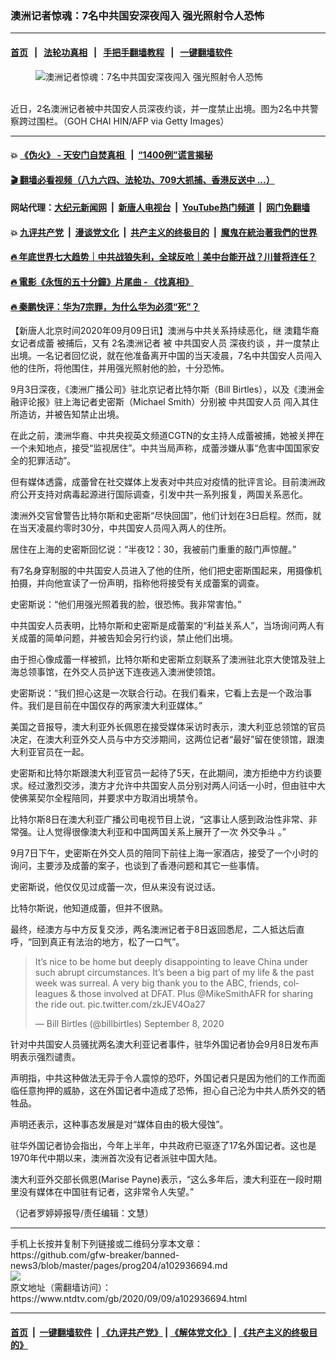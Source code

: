 ### 澳洲记者惊魂：7名中共国安深夜闯入 强光照射令人恐怖
------------------------

#### [首页](https://github.com/gfw-breaker/banned-news3/blob/master/README.md) &nbsp;&nbsp;|&nbsp;&nbsp; [法轮功真相](https://github.com/begood0513/basic/blob/master/README.md)  &nbsp;&nbsp;|&nbsp;&nbsp; [手把手翻墙教程](https://github.com/gfw-breaker/guides/wiki)  &nbsp;&nbsp;|&nbsp;&nbsp; [一键翻墙软件](https://github.com/gfw-breaker/nogfw/blob/master/README.md)  



<div><div class="featured_image">
 <figure>
  <img alt="澳洲记者惊魂：7名中共国安深夜闯入 强光照射令人恐怖" src="https://i.ntdtv.com/assets/uploads/2020/09/GettyImages-476701213-800x450.jpg"/>
 </figure><br/>
 <span class="caption">
  近日，2名澳洲记者被中共国安人员深夜约谈，并一度禁止出境。图为2名中共警察跨过围栏。（GOH CHAI HIN/AFP via Getty Images）
 </span>
</div>
</div><hr/>

#### 💥 [《伪火》 - 天安门自焚真相 ](http://141.164.51.119:10000/videos/blog/weihuo.html)&nbsp; |&nbsp; [“1400例”谎言揭秘  ](http://141.164.51.119:10000/videos/blog/jiexi1400.html)

#### [ 🎬  翻墙必看视频（八九六四、法轮功、709大抓捕、香港反送中 ...）](https://github.com/gfw-breaker/links/blob/master/banned.md)

#### 网站代理：[大纪元新闻网](http://167.172.10.89:10080/gb/) &nbsp;|&nbsp; [新唐人电视台](http://167.172.10.89:8808/gb/)  &nbsp;|&nbsp; [YouTube热门频道](http://158.247.203.241/youtube.html) &nbsp;|&nbsp; [网门免翻墙](http://158.247.203.241:11000/show.aspx?name=ogHome)

#### 💥 [九评共产党](http://141.164.51.119:10000/videos/res/jiuping/)&nbsp; |&nbsp; [漫谈党文化](http://141.164.51.119:10000/videos/res/mtdwh/)&nbsp; |&nbsp; [共产主义的终极目的](http://141.164.51.119:10000/videos/res/zjmd/)&nbsp; |&nbsp; [魔鬼在統治著我們的世界](http://141.164.51.119:10000/videos/res/TheSpecter/)  

#### [ 🔥  年底世界七大趋势｜中共战狼失利，全球反呛｜美中台能开战？川普将连任？](http://141.164.51.119:10000/videos/news/tanghao02.html)

#### [ 🔥  電影《永恆的五十分鐘》片尾曲 - 《找真相》](http://141.164.51.119:10000/videos/news/../legend/index.html)

#### [ 🔥  秦鹏快评：华为7宗罪，为什么华为必须“死”？](http://141.164.51.119:10000/videos/news/qp01.html)

<div><div class="post_content" itemprop="articleBody">
 <p>
  【新唐人北京时间2020年09月09日讯】澳洲与中共关系持续恶化，继
  <ok href="https://www.ntdtv.com/gb/澳籍华裔女记者成蕾.htm">
   澳籍华裔女记者成蕾
  </ok>
  被捕后，又有
  <ok href="https://www.ntdtv.com/gb/2名澳洲记者.htm">
   2名澳洲记者
  </ok>
  被
  <ok href="https://www.ntdtv.com/gb/中共国安人员.htm">
   中共国安人员
  </ok>
  <ok href="https://www.ntdtv.com/gb/深夜约谈.htm">
   深夜约谈
  </ok>
  ，并一度禁止出境。一名记者回忆说，就在他准备离开中国的当天凌晨，7名中共国安人员闯入他的住所，将他围住，并用强光照射他的脸，十分恐怖。
 </p>
 <p>
  9月3日深夜，《澳洲广播公司》驻北京记者比特尔斯（Bill Birtles），以及《澳洲金融评论报》驻上海记者史密斯（Michael Smith）分别被
  <ok href="https://www.ntdtv.com/gb/中共国安人员.htm">
   中共国安人员
  </ok>
  闯入其住所造访，并被告知禁止出境。
 </p>
 <p>
  在此之前，澳洲华裔、中共央视英文频道CGTN的女主持人成蕾被捕，她被关押在一个未知地点，接受“监视居住”。中共当局声称，成蕾涉嫌从事“危害中国国家安全的犯罪活动”。
 </p>
 <p>
  但有媒体透露，成蕾曾在社交媒体上发表对中共应对疫情的批评言论。目前澳洲政府公开支持对病毒起源进行国际调查，引发中共一系列报复，两国关系恶化。
 </p>
 <p>
  澳洲外交官曾警告比特尔斯和史密斯“尽快回国”，他们计划在3日启程。然而，就在当天凌晨约零时30分，中共国安人员闯入两人的住所。
 </p>
 <p>
  居住在上海的史密斯回忆说：“半夜12：30，我被前门重重的敲门声惊醒。”
 </p>
 <p>
  有7名身穿制服的中共国安人员进入了他的住所，他们把史密斯围起来，用摄像机拍摄，并向他宣读了一份声明，指称他将接受有关成蕾案的调查。
 </p>
 <p>
  史密斯说：“他们用强光照着我的脸，很恐怖。我非常害怕。”
 </p>
 <p>
  中共国安人员表明，比特尔斯和史密斯是成蕾案的“利益关系人”，当场询问两人有关成蕾的简单问题，并被告知会另行约谈，禁止他们出境。
 </p>
 <p>
  由于担心像成蕾一样被抓，比特尔斯和史密斯立刻联系了澳洲驻北京大使馆及驻上海总领事馆，在外交人员护送下连夜逃入澳洲使领馆。
 </p>
 <p>
  史密斯说：“我们担心这是一次联合行动。在我们看来，它看上去是一个政治事件。我们是目前在中国仅存的两家澳大利亚媒体。”
 </p>
 <p>
  美国之音报导，澳大利亚外长佩恩在接受媒体采访时表示，澳大利亚总领馆的官员决定，在澳大利亚外交人员与中方交涉期间，这两位记者“最好”留在使领馆，跟澳大利亚官员在一起。
 </p>
 <p>
  史密斯和比特尔斯跟澳大利亚官员一起待了5天，在此期间，澳方拒绝中方约谈要求。经过激烈交涉，澳方才允许中共国安人员分别对两人问话一小时，但由驻中大使佛莱契尔全程陪同，并要求中方取消出境禁令。
 </p>
 <p>
  比特尔斯8日在澳大利亚广播公司电视节目上说，“这事让人感到政治性非常、非常强。让人觉得很像澳大利亚和中国两国关系上展开了一次
  <ok href="https://www.ntdtv.com/gb/外交争斗.htm">
   外交争斗
  </ok>
  。”
 </p>
 <p>
  9月7日下午，史密斯在外交人员的陪同下前往上海一家酒店，接受了一个小时的询问，主要涉及成蕾的案子，也谈到了香港问题和其它一些事情。
 </p>
 <p>
  史密斯说，他仅仅见过成蕾一次，但从来没有说过话。
 </p>
 <p>
  比特尔斯说，他知道成蕾，但并不很熟。
 </p>
 <p>
  最终，经澳方与中方反复交涉，两名澳洲记者于8日返回悉尼，二人抵达后直呼，“回到真正有法治的地方，松了一口气”。
 </p>
 <blockquote class="twitter-tweet">
  <p dir="ltr" lang="en">
   It’s nice to be home but deeply disappointing to leave China under such abrupt circumstances. It’s been a big part of my life &amp; the past week was surreal. A very big thank you to the ABC, friends, colleagues &amp; those involved at DFAT. Plus
   <ok href="https://twitter.com/MikeSmithAFR?ref_src=twsrc%5Etfw">
    @MikeSmithAFR
   </ok>
   for sharing the ride out.
   <ok href="https://t.co/zkJEV4Oa27">
    pic.twitter.com/zkJEV4Oa27
   </ok>
  </p>
  <p>
   — Bill Birtles (@billbirtles)
   <ok href="https://twitter.com/billbirtles/status/1303170118956900353?ref_src=twsrc%5Etfw">
    September 8, 2020
   </ok>
  </p>
 </blockquote>
 <p>
  <script async="" charset="utf-8" src="https://platform.twitter.com/widgets.js">
  </script>
 </p>
 <p>
 </p>
 <p>
  针对中共国安人员骚扰两名澳大利亚记者事件，驻华外国记者协会9月8日发布声明表示强烈谴责。
 </p>
 <p>
  声明指，中共这种做法无异于令人震惊的恐吓，外国记者只是因为他们的工作而面临任意拘押的威胁，这在外国记者中造成了恐怖，担心自己沦为中共人质外交的牺牲品。
 </p>
 <p>
  声明还表示，这种事态发展是对“媒体自由的极大侵蚀”。
 </p>
 <p>
  驻华外国记者协会指出，今年上半年，中共政府已驱逐了17名外国记者。这也是1970年代中期以来，澳洲首次没有记者派驻中国大陆。
 </p>
 <p>
  澳大利亚外交部长佩恩(Marise Payne)表示，“这么多年后，澳大利亚在一段时期里没有媒体在中国驻有记者，这非常令人失望。”
 </p>
 <p>
  （记者罗婷婷报导/责任编辑：文慧）
 </p>
 <div class="single_ad">
 </div>
</div>
</div>
<hr/>
手机上长按并复制下列链接或二维码分享本文章：<br/>
https://github.com/gfw-breaker/banned-news3/blob/master/pages/prog204/a102936694.md <br/>
<a href='https://github.com/gfw-breaker/banned-news3/blob/master/pages/prog204/a102936694.md'><img src='https://github.com/gfw-breaker/banned-news3/blob/master/pages/prog204/a102936694.md.png'/></a> <br/>
原文地址（需翻墙访问）：https://www.ntdtv.com/gb/2020/09/09/a102936694.html


------------------------
#### [首页](https://github.com/gfw-breaker/banned-news3/blob/master/README.md) &nbsp;|&nbsp; [一键翻墙软件](https://github.com/gfw-breaker/nogfw/blob/master/README.md) &nbsp;| [《九评共产党》](https://github.com/gfw-breaker/9ping.md/blob/master/README.md#九评之一评共产党是什么) | [《解体党文化》](https://github.com/gfw-breaker/jtdwh.md/blob/master/README.md) | [《共产主义的终极目的》](https://github.com/gfw-breaker/gczydzjmd.md/blob/master/README.md)


<img src='http://gfw-breaker.win/banned-news3/pages/prog204/a102936694.md' width='0px' height='0px'/>